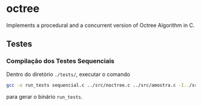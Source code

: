 # octree
Implements a procedural and a concurrent version of Octree Algorithm in C.

## Testes

### Compilação dos Testes Sequenciais

Dentro do diretório `./tests/`, executar o comando

```bash
gcc -o run_tests sequencial.c ../src/noctree.c ../src/amostra.c -I../src -Wall
```

para gerar o binário `run_tests`.
